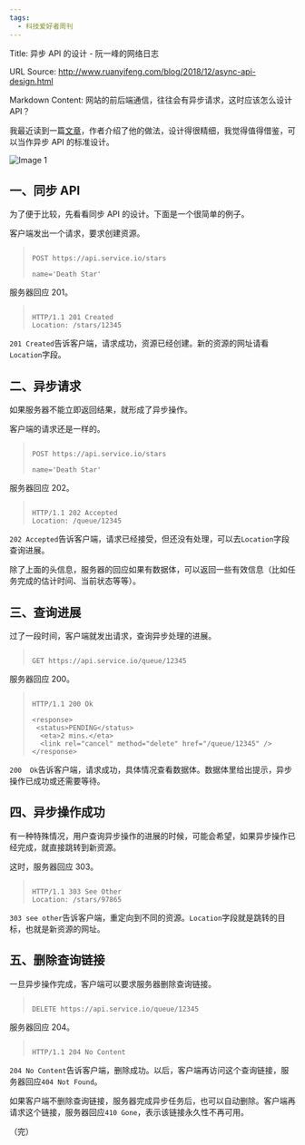 ```yaml
---
tags:
  - 科技爱好者周刊
---
```

Title: 异步 API 的设计 - 阮一峰的网络日志

URL Source: http://www.ruanyifeng.com/blog/2018/12/async-api-design.html

Markdown Content:
网站的前后端通信，往往会有异步请求，这时应该怎么设计 API？

我最近读到一篇[文章](https://farazdagi.com/2014/rest-and-long-running-jobs/)，作者介绍了他的做法，设计得很精细，我觉得值得借鉴，可以当作异步 API 的标准设计。

![Image 1](https://www.wangbase.com/blogimg/asset/201812/bg2018121201.png)

一、同步 API
--------

为了便于比较，先看看同步 API 的设计。下面是一个很简单的例子。

客户端发出一个请求，要求创建资源。

> ```
> 
> POST https://api.service.io/stars
> 
> name='Death Star' 
> ```

服务器回应 201。

> ```
> 
> HTTP/1.1 201 Created
> Location: /stars/12345
> ```

`201 Created`告诉客户端，请求成功，资源已经创建。新的资源的网址请看`Location`字段。

二、异步请求
------

如果服务器不能立即返回结果，就形成了异步操作。

客户端的请求还是一样的。

> ```
> 
> POST https://api.service.io/stars
> 
> name='Death Star' 
> ```

服务器回应 202。

> ```
> 
> HTTP/1.1 202 Accepted
> Location: /queue/12345
> ```

`202 Accepted`告诉客户端，请求已经接受，但还没有处理，可以去`Location`字段查询进展。

除了上面的头信息，服务器的回应如果有数据体，可以返回一些有效信息（比如任务完成的估计时间、当前状态等等）。

三、查询进展
------

过了一段时间，客户端就发出请求，查询异步处理的进展。

> ```
> 
> GET https://api.service.io/queue/12345 
> ```

服务器回应 200。

> ```
> 
> HTTP/1.1 200 Ok  
> 
> <response>
>  <status>PENDING</status>
>   <eta>2 mins.</eta>
>   <link rel="cancel" method="delete" href="/queue/12345" /> 
> </response>
> ```

`200  Ok`告诉客户端，请求成功，具体情况查看数据体。数据体里给出提示，异步操作已成功或还需要等待。

四、异步操作成功
--------

有一种特殊情况，用户查询异步操作的进展的时候，可能会希望，如果异步操作已经完成，就直接跳转到新资源。

这时，服务器回应 303。

> ```
> 
> HTTP/1.1 303 See Other 
> Location: /stars/97865
> ```

`303 see other`告诉客户端，重定向到不同的资源。`Location`字段就是跳转的目标，也就是新资源的网址。

五、删除查询链接
--------

一旦异步操作完成，客户端可以要求服务器删除查询链接。

> ```
> 
> DELETE https://api.service.io/queue/12345 
> ```

服务器回应 204。

> ```
> 
> HTTP/1.1 204 No Content
> ```

`204 No Content`告诉客户端，删除成功。以后，客户端再访问这个查询链接，服务器回应`404 Not Found`。

如果客户端不删除查询链接，服务器完成异步任务后，也可以自动删除。客户端再请求这个链接，服务器回应`410 Gone`，表示该链接永久性不再可用。

（完）

